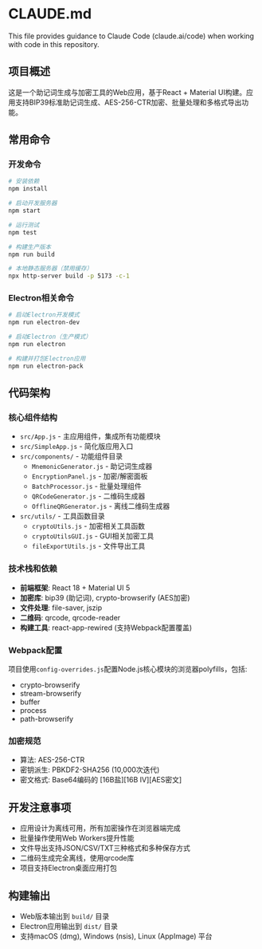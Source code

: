 # CLAUDE.md

This file provides guidance to Claude Code (claude.ai/code) when working with code in this repository.

## 项目概述
这是一个助记词生成与加密工具的Web应用，基于React + Material UI构建。应用支持BIP39标准助记词生成、AES-256-CTR加密、批量处理和多格式导出功能。

## 常用命令

### 开发命令
```bash
# 安装依赖
npm install

# 启动开发服务器
npm start

# 运行测试
npm test

# 构建生产版本
npm run build

# 本地静态服务器（禁用缓存）
npx http-server build -p 5173 -c-1
```

### Electron相关命令
```bash
# 启动Electron开发模式
npm run electron-dev

# 启动Electron（生产模式）
npm run electron

# 构建并打包Electron应用
npm run electron-pack
```

## 代码架构

### 核心组件结构
- `src/App.js` - 主应用组件，集成所有功能模块
- `src/SimpleApp.js` - 简化版应用入口
- `src/components/` - 功能组件目录
  - `MnemonicGenerator.js` - 助记词生成器
  - `EncryptionPanel.js` - 加密/解密面板
  - `BatchProcessor.js` - 批量处理组件
  - `QRCodeGenerator.js` - 二维码生成器
  - `OfflineQRGenerator.js` - 离线二维码生成器
- `src/utils/` - 工具函数目录
  - `cryptoUtils.js` - 加密相关工具函数
  - `cryptoUtilsGUI.js` - GUI相关加密工具
  - `fileExportUtils.js` - 文件导出工具

### 技术栈和依赖
- **前端框架**: React 18 + Material UI 5
- **加密库**: bip39 (助记词), crypto-browserify (AES加密)
- **文件处理**: file-saver, jszip
- **二维码**: qrcode, qrcode-reader
- **构建工具**: react-app-rewired (支持Webpack配置覆盖)

### Webpack配置
项目使用`config-overrides.js`配置Node.js核心模块的浏览器polyfills，包括:
- crypto-browserify
- stream-browserify
- buffer
- process
- path-browserify

### 加密规范
- 算法: AES-256-CTR
- 密钥派生: PBKDF2-SHA256 (10,000次迭代)
- 密文格式: Base64编码的 [16B盐][16B IV][AES密文]

## 开发注意事项
- 应用设计为离线可用，所有加密操作在浏览器端完成
- 批量操作使用Web Workers提升性能
- 文件导出支持JSON/CSV/TXT三种格式和多种保存方式
- 二维码生成完全离线，使用qrcode库
- 项目支持Electron桌面应用打包

## 构建输出
- Web版本输出到 `build/` 目录
- Electron应用输出到 `dist/` 目录
- 支持macOS (dmg), Windows (nsis), Linux (AppImage) 平台